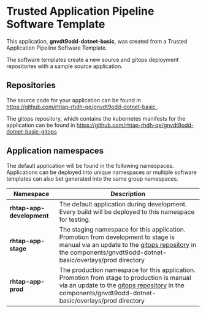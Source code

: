 # Trusted Application Pipeline Software Template

This application, **gnvdt9odd-dotnet-basic**, was created from a Trusted Application Pipeline Software Template.

The software templates create a new source and gitops deployment repositories with a sample source application. 

## Repositories

The source code for your application can be found in [https://github.com/rhtap-rhdh-qe/gnvdt9odd-dotnet-basic ](https://github.com/rhtap-rhdh-qe/gnvdt9odd-dotnet-basic ).
 
The gitops repository, which contains the kubernetes manifests for the application can be found in 
[https://github.com/rhtap-rhdh-qe/gnvdt9odd-dotnet-basic-gitops ](https://github.com/rhtap-rhdh-qe/gnvdt9odd-dotnet-basic-gitops ) 

## Application namespaces 

The default application will be found in the following namespaces. Applications can be deployed into unique namespaces or multiple software templates can also bet generated into the same group namespaces.  

|  Namespace   |  Description   |  
| -------- | -------- |   
| **rhtap-app-development** | The default application during development. Every build will be deployed to this namespace for testing. | 
| **rhtap-app-stage** | The staging namespace for this application. Promotion from development to stage is manual via an update to the [gitops repository](https://github.com/rhtap-rhdh-qe/gnvdt9odd-dotnet-basic-gitops ) in the components/gnvdt9odd-dotnet-basic/overlays/prod directory |  
| **rhtap-app-prod** | The production namespace for this application. Promotion from stage to production is manual via an update to the [gitops repository](https://github.com/rhtap-rhdh-qe/gnvdt9odd-dotnet-basic-gitops ) in the components/gnvdt9odd-dotnet-basic/overlays/prod directory | 